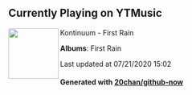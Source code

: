 ## Currently Playing on YTMusic

[<img align="left" width="100" src="https://lh3.googleusercontent.com/2qASM-fGX5p1VoJW63eYJZQysvvsW_5EmUJVeaX0qxrbPpb-iQtOeZf2RoQgKITwoo_bH5ZMp28MzRA">](https://music.youtube.com/channel/UCLyjcsFWLEe624nc5EB9nzg)

Kontinuum - First Rain

**Albums**: First Rain

Last updated at 07/21/2020 15:02

#### Generated with [20chan/github-now](https://github.com/20chan/github-now)


<!--
**20chan/20chan** is a ✨ _special_ ✨ repository because its `README.md` (this file) appears on your GitHub profile.

Here are some ideas to get you started:

- 🔭 I’m currently working on ...
- 🌱 I’m currently learning ...
- 👯 I’m looking to collaborate on ...
- 🤔 I’m looking for help with ...
- 💬 Ask me about ...
- 📫 How to reach me: ...
- 😄 Pronouns: ...
- ⚡ Fun fact: ...
-->
